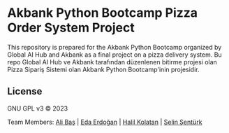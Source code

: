 # Akbank Python Bootcamp Pizza Order System Project

This repository is prepared for the Akbank Python Bootcamp organized by Global AI Hub and Akbank as a final project on a pizza delivery system.
Bu repo Global AI Hub ve Akbank tarafından düzenlenen bitirme projesi olan Pizza Sipariş Sistemi olan Akbank Python Bootcamp'inin projesidir.
## License

GNU GPL v3 © 2023 

Team Members: [Ali Baş](https://github.com/Alibbas) | [Eda Erdoğan](https://github.com/eda-erdogan) | [Halil Kolatan](https://github.com/hkolatan) | [Selin Şentürk](https://github.com/selinsenturk)
